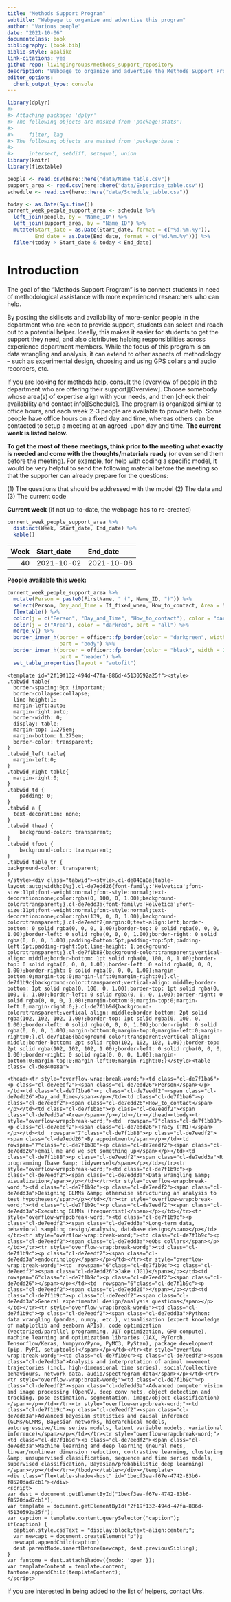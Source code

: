 ```yaml
---
title: "Methods Support Program"
subtitle: "Webpage to organize and advertise this program"
author: "Various people"
date: "2021-10-06"
documentclass: book
bibliography: [book.bib]
biblio-style: apalike
link-citations: yes
github-repo: livingingroups/methods_support_repository
description: "Webpage to organize and advertise the Methods Support Program at the EAS department/MPI-AB"
editor_options: 
  chunk_output_type: console
---
```







```r
library(dplyr)
#> 
#> Attaching package: 'dplyr'
#> The following objects are masked from 'package:stats':
#> 
#>     filter, lag
#> The following objects are masked from 'package:base':
#> 
#>     intersect, setdiff, setequal, union
library(knitr)
library(flextable)
```


```r
people <- read.csv(here::here("data/Name_table.csv"))
support_area <- read.csv(here::here("data/Expertise_table.csv"))
schedule <- read.csv(here::here("data/Schedule_table.csv"))

today <- as.Date(Sys.time())
current_week_people_support_area <- schedule %>% 
  left_join(people, by = "Name_ID") %>% 
  left_join(support_area, by = "Name_ID") %>% 
  mutate(Start_date = as.Date(Start_date, format = c("%d.%m.%y")),
         End_date = as.Date(End_date, format = c("%d.%m.%y"))) %>% 
  filter(today > Start_date & today < End_date)
```

# Introduction

The goal of the “Methods Support Program” is to connect students in need of methodological assistance with more experienced researchers who can help. 

By posting the skillsets and availability of more-senior people in the department who are keen to provide support, students can select and reach out to a potential helper. Ideally, this makes it easier for students to get the support they need, and also distributes helping responsibilities across experience department members. While the focus of this program is on data wrangling and analysis, it can extend to other aspects of methodology – such as experimental design, choosing and using GPS collars and audio recorders, etc.

If you are looking for methods help, consult the [overview of people in the department who are offering their support][Overview]. Choose somebody whose area(s) of expertise align with your needs, and then [check their availability and contact info][Schedule]. The program is organized similar to office hours, and each week 2-3 people are available to provide help. Some people have office hours on a fixed day and time, whereas others can be contacted to setup a meeting at an agreed-upon day and time. **The current week is listed below.**

**To get the most of these meetings, think prior to the meeting what exactly is needed and come with the thoughts/materials ready** (or even send them before the meeting). For example, for help with coding a specific model, it would be very helpful to send the following material before the meeting so that the supporter can already prepare for the questions:

(1) The questions that should be addressed with the model
(2) The data and
(3) The current code

**Current week** (if not up-to-date, the webpage has to re-created)  


```r
current_week_people_support_area %>% 
  distinct(Week, Start_date, End_date) %>% 
  kable()
```



| Week|Start_date |End_date   |
|----:|:----------|:----------|
|   40|2021-10-02 |2021-10-08 |

**People available this week:**  


```r
current_week_people_support_area %>% 
  mutate(Person = paste0(FirstName, " (", Name_ID, ")")) %>% 
  select(Person, Day_and_Time = If_fixed_when, How_to_contact, Area = Support_areas) %>% 
  flextable() %>% 
  color(j = c("Person", "Day_and_Time", "How_to_contact"), color = "darkgreen", part = "all") %>%
  color(j = c("Area"), color = "darkred", part = "all") %>%
  merge_v() %>% 
  border_inner_h(border = officer::fp_border(color = "darkgreen", width = 1),
                 part = "body") %>%
  border_inner_h(border = officer::fp_border(color = "black", width = 2),
                 part = "header") %>%
  set_table_properties(layout = "autofit")
```

```{=html}
<template id="2f19f132-494d-47fa-886d-45130592a25f"><style>
.tabwid table{
  border-spacing:0px !important;
  border-collapse:collapse;
  line-height:1;
  margin-left:auto;
  margin-right:auto;
  border-width: 0;
  display: table;
  margin-top: 1.275em;
  margin-bottom: 1.275em;
  border-color: transparent;
}
.tabwid_left table{
  margin-left:0;
}
.tabwid_right table{
  margin-right:0;
}
.tabwid td {
    padding: 0;
}
.tabwid a {
  text-decoration: none;
}
.tabwid thead {
    background-color: transparent;
}
.tabwid tfoot {
    background-color: transparent;
}
.tabwid table tr {
background-color: transparent;
}
</style><div class="tabwid"><style>.cl-de840a8a{table-layout:auto;width:0%;}.cl-de7edd26{font-family:'Helvetica';font-size:11pt;font-weight:normal;font-style:normal;text-decoration:none;color:rgba(0, 100, 0, 1.00);background-color:transparent;}.cl-de7edd3a{font-family:'Helvetica';font-size:11pt;font-weight:normal;font-style:normal;text-decoration:none;color:rgba(139, 0, 0, 1.00);background-color:transparent;}.cl-de7eedf2{margin:0;text-align:left;border-bottom: 0 solid rgba(0, 0, 0, 1.00);border-top: 0 solid rgba(0, 0, 0, 1.00);border-left: 0 solid rgba(0, 0, 0, 1.00);border-right: 0 solid rgba(0, 0, 0, 1.00);padding-bottom:5pt;padding-top:5pt;padding-left:5pt;padding-right:5pt;line-height: 1;background-color:transparent;}.cl-de7f1b88{background-color:transparent;vertical-align: middle;border-bottom: 1pt solid rgba(0, 100, 0, 1.00);border-top: 0 solid rgba(0, 0, 0, 1.00);border-left: 0 solid rgba(0, 0, 0, 1.00);border-right: 0 solid rgba(0, 0, 0, 1.00);margin-bottom:0;margin-top:0;margin-left:0;margin-right:0;}.cl-de7f1b9c{background-color:transparent;vertical-align: middle;border-bottom: 1pt solid rgba(0, 100, 0, 1.00);border-top: 1pt solid rgba(0, 100, 0, 1.00);border-left: 0 solid rgba(0, 0, 0, 1.00);border-right: 0 solid rgba(0, 0, 0, 1.00);margin-bottom:0;margin-top:0;margin-left:0;margin-right:0;}.cl-de7f1b9d{background-color:transparent;vertical-align: middle;border-bottom: 2pt solid rgba(102, 102, 102, 1.00);border-top: 1pt solid rgba(0, 100, 0, 1.00);border-left: 0 solid rgba(0, 0, 0, 1.00);border-right: 0 solid rgba(0, 0, 0, 1.00);margin-bottom:0;margin-top:0;margin-left:0;margin-right:0;}.cl-de7f1ba6{background-color:transparent;vertical-align: middle;border-bottom: 2pt solid rgba(102, 102, 102, 1.00);border-top: 2pt solid rgba(102, 102, 102, 1.00);border-left: 0 solid rgba(0, 0, 0, 1.00);border-right: 0 solid rgba(0, 0, 0, 1.00);margin-bottom:0;margin-top:0;margin-left:0;margin-right:0;}</style><table class='cl-de840a8a'>
```

```{=html}
<thead><tr style="overflow-wrap:break-word;"><td class="cl-de7f1ba6"><p class="cl-de7eedf2"><span class="cl-de7edd26">Person</span></p></td><td class="cl-de7f1ba6"><p class="cl-de7eedf2"><span class="cl-de7edd26">Day_and_Time</span></p></td><td class="cl-de7f1ba6"><p class="cl-de7eedf2"><span class="cl-de7edd26">How_to_contact</span></p></td><td class="cl-de7f1ba6"><p class="cl-de7eedf2"><span class="cl-de7edd3a">Area</span></p></td></tr></thead><tbody><tr style="overflow-wrap:break-word;"><td  rowspan="7"class="cl-de7f1b88"><p class="cl-de7eedf2"><span class="cl-de7edd26">Tracy (TM1)</span></p></td><td  rowspan="7"class="cl-de7f1b88"><p class="cl-de7eedf2"><span class="cl-de7edd26">By appointment</span></p></td><td  rowspan="7"class="cl-de7f1b88"><p class="cl-de7eedf2"><span class="cl-de7edd26">email me and we set something up</span></p></td><td class="cl-de7f1b88"><p class="cl-de7eedf2"><span class="cl-de7edd3a">R programming (base &amp; tidyverse)</span></p></td></tr><tr style="overflow-wrap:break-word;"><td class="cl-de7f1b9c"><p class="cl-de7eedf2"><span class="cl-de7edd3a">Data wrangling &amp; visualization</span></p></td></tr><tr style="overflow-wrap:break-word;"><td class="cl-de7f1b9c"><p class="cl-de7eedf2"><span class="cl-de7edd3a">Designing GLMMs &amp; otherwise structuring an analysis to test hypotheses</span></p></td></tr><tr style="overflow-wrap:break-word;"><td class="cl-de7f1b9c"><p class="cl-de7eedf2"><span class="cl-de7edd3a">Executing GLMMs (frequentist)</span></p></td></tr><tr style="overflow-wrap:break-word;"><td class="cl-de7f1b9c"><p class="cl-de7eedf2"><span class="cl-de7edd3a">Long-term data, behavioral sampling design/analysis, database design</span></p></td></tr><tr style="overflow-wrap:break-word;"><td class="cl-de7f1b9c"><p class="cl-de7eedf2"><span class="cl-de7edd3a">eObs collars</span></p></td></tr><tr style="overflow-wrap:break-word;"><td class="cl-de7f1b9c"><p class="cl-de7eedf2"><span class="cl-de7edd3a">endocrinology</span></p></td></tr><tr style="overflow-wrap:break-word;"><td  rowspan="6"class="cl-de7f1b9c"><p class="cl-de7eedf2"><span class="cl-de7edd26">Jake (JG1)</span></p></td><td  rowspan="6"class="cl-de7f1b9c"><p class="cl-de7eedf2"><span class="cl-de7edd26"></span></p></td><td  rowspan="6"class="cl-de7f1b9c"><p class="cl-de7eedf2"><span class="cl-de7edd26"></span></p></td><td class="cl-de7f1b9c"><p class="cl-de7eedf2"><span class="cl-de7edd3a">General experimental design/analysis questions</span></p></td></tr><tr style="overflow-wrap:break-word;"><td class="cl-de7f1b9c"><p class="cl-de7eedf2"><span class="cl-de7edd3a">Python: data wrangling (pandas, numpy, etc.), visualisation (expert knowledge of matplotlib and seaborn APIs), code optimization (vectorized/parallel programming, JIT optimization, GPU compute), machine learning and optimization libraries (JAX, PyTorch, Tensorflow/Keras, Numpyro/Pyro, PyMC3, PyStan), package development (pip, PyPI, setuptools)</span></p></td></tr><tr style="overflow-wrap:break-word;"><td class="cl-de7f1b9c"><p class="cl-de7eedf2"><span class="cl-de7edd3a">Analysis and interpretation of animal movement trajectories (incl. high-dimensional time series), social/collective behaviours, network data, audio/spectrogram data</span></p></td></tr><tr style="overflow-wrap:break-word;"><td class="cl-de7f1b9c"><p class="cl-de7eedf2"><span class="cl-de7edd3a">Advanced computer vision and image processing (OpenCV, deep conv nets, object detection and tracking, pose estimation, segmentation, image/object classification)</span></p></td></tr><tr style="overflow-wrap:break-word;"><td class="cl-de7f1b9c"><p class="cl-de7eedf2"><span class="cl-de7edd3a">Advanced bayesian statistics and causal inference (GLMs/GLMMs, Bayesian networks, hierarchical models, autoregressive/time series models, latent variable models, variational inference)</span></p></td></tr><tr style="overflow-wrap:break-word;"><td class="cl-de7f1b9d"><p class="cl-de7eedf2"><span class="cl-de7edd3a">Machine learning and deep learning (neural nets, linear/nonlinear dimension reduction, contrastive learning, clustering &amp; unsupervised classification, sequence and time series models, supervised classification, Bayesian/probabilistic deep learning)</span></p></td></tr></tbody></table></div></template>
<div class="flextable-shadow-host" id="1becf3ea-f67e-4742-83b6-f8520dad7cb1"></div>
<script>
var dest = document.getElementById("1becf3ea-f67e-4742-83b6-f8520dad7cb1");
var template = document.getElementById("2f19f132-494d-47fa-886d-45130592a25f");
var caption = template.content.querySelector("caption");
if(caption) {
  caption.style.cssText = "display:block;text-align:center;";
  var newcapt = document.createElement("p");
  newcapt.appendChild(caption)
  dest.parentNode.insertBefore(newcapt, dest.previousSibling);
}
var fantome = dest.attachShadow({mode: 'open'});
var templateContent = template.content;
fantome.appendChild(templateContent);
</script>

```
 
 




If you are interested in being added to the list of helpers, contact Urs.


